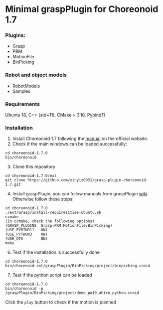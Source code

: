 # Minimal graspPlugin for Choreonoid 1.7

### Plugins: 
- Grasp
- PRM
- MotionFile
- BinPicking

### Robot and object models
- RobotModels
- Samples

### Requirements
Ubuntu 18, C++ (std+11), CMake > 3.10, Pybind11

### Installation

1. Install Choreonoid 1.7 following the [manual](https://choreonoid.org/ja/documents/1.7/index.html) on the official website. 
2. Check if the main windows can be loaded successfully: 
```
cd choreonoid-1.7.0
bin/choreonoid
```
3. Clone this repository
```
cd choreonoid-1.7.0/ext
git clone https://github.com/xinyiz0931/grasp-plugin-choreonoid-1.7.git
```
4. Install graspPlugin, you can follow manuals from graspPlugin [wiki](http://www.hlab.sys.es.osaka-u.ac.jp/grasp/ja/node/311). Otherwise follow these steps: 
```
cd choreonoid-1.7.0
./ext/Grasp/install-requiresities-ubuntu.sh
ccmake .
(In ccmake, check the following options) 
(GRASP_PLUGINS  Grasp;PRM;MotionFile;BinPicking)
(USE_PYBIND11   ON)
(USE_PYTHON3    ON)
(USE_QT5        ON)
make
```
6. Test if the installation is successfully done
```
cd choreonoid-1.7.0
bin/chorenoid ext/graspPlugin/BinPicking/project/binpicking.cnoid
```
7. Test if the python script can be loaded
```
cd choreonoid-1.7.0
bin/choreonoid -p /graspPlugin/BinPicking/project/demo_pa10_ahiru_python.cnoid
```
Click the `play` button to check if the motion is planned
